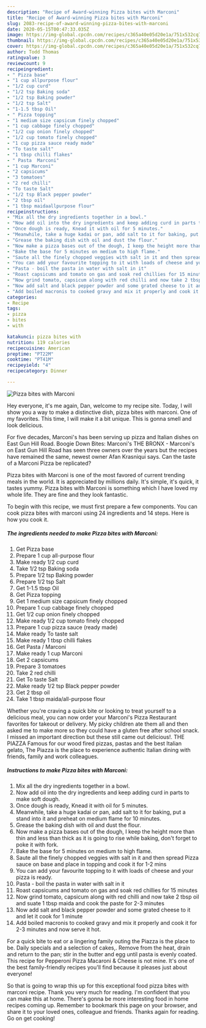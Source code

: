 ```yaml
---
description: "Recipe of Award-winning Pizza bites with Marconi"
title: "Recipe of Award-winning Pizza bites with Marconi"
slug: 2083-recipe-of-award-winning-pizza-bites-with-marconi
date: 2020-05-15T00:47:33.035Z
image: https://img-global.cpcdn.com/recipes/c365a40e05d20e1a/751x532cq70/pizza-bites-with-marconi-recipe-main-photo.jpg
thumbnail: https://img-global.cpcdn.com/recipes/c365a40e05d20e1a/751x532cq70/pizza-bites-with-marconi-recipe-main-photo.jpg
cover: https://img-global.cpcdn.com/recipes/c365a40e05d20e1a/751x532cq70/pizza-bites-with-marconi-recipe-main-photo.jpg
author: Todd Thomas
ratingvalue: 3
reviewcount: 9
recipeingredient:
- " Pizza base"
- "1 cup allpurpose flour"
- "1/2 cup curd"
- "1/2 tsp Baking soda"
- "1/2 tsp Baking powder"
- "1/2 tsp Salt"
- "1-1.5 tbsp Oil"
- " Pizza topping"
- "1 medium size capsicum finely chopped"
- "1 cup cabbage finely chopped"
- "1/2 cup onion finely chopped"
- "1/2 cup tomato finely chopped"
- "1 cup pizza sauce ready made"
- "To taste salt"
- "1 tbsp chilli flakes"
- " Pasta  Marconi"
- "1 cup Marconi"
- "2 capsicums"
- "3 tomatoes"
- "2 red chilli"
- "To taste Salt"
- "1/2 tsp Black pepper powder"
- "2 tbsp oil"
- "1 tbsp maidaallpurpose flour"
recipeinstructions:
- "Mix all the dry ingredients together in a bowl."
- "Now add oil into the dry ingredients and keep adding curd in parts to make soft dough."
- "Once dough is ready, Knead it with oil for 5 minutes."
- "Meanwhile, take a huge kadai or pan, add salt to it for baking, put a stand into it and preheat on medium flame for 10 minutes."
- "Grease the baking dish with oil and dust the flour."
- "Now make a pizza bases out of the dough, I keep the height more than thin and less than thick as it is going to rise while baking, don&#39;t forget to poke it with fork."
- "Bake the base for 5 minutes on medium to high flame."
- "Saute all the finely chopped veggies with salt in it and then spread Pizza sauce on base and place in topping and cook it for 1-2 mins"
- "You can add your favourite topping to it with loads of cheese and your pizza is ready."
- "Pasta - boil the pasta in water with salt in it"
- "Roast capsicums and tomato on gas and soak red chillies for 15 minutes"
- "Now grind tomato, capsicum along with red chilli and now take 2 tbsp oil and suate 1 tbsp maida and cook the paste for 2-3 minutes"
- "Now add salt and black pepper powder and some grated cheese to it and let it cook for 1 minute"
- "Add boiled macronis to cooked gravy and mix it properly and cook it for 2-3 minutes and now serve it hot."
categories:
- Recipe
tags:
- pizza
- bites
- with

katakunci: pizza bites with 
nutrition: 119 calories
recipecuisine: American
preptime: "PT22M"
cooktime: "PT41M"
recipeyield: "4"
recipecategory: Dinner

---
```



![Pizza bites with Marconi](https://img-global.cpcdn.com/recipes/c365a40e05d20e1a/751x532cq70/pizza-bites-with-marconi-recipe-main-photo.jpg)

Hey everyone, it's me again, Dan, welcome to my recipe site. Today, I will show you a way to make a distinctive dish, pizza bites with marconi. One of my favorites. This time, I will make it a bit unique. This is gonna smell and look delicious.

For five decades, Marconi&#39;s has been serving up pizza and Italian dishes on East Gun Hill Road. Boogie Down Bites: Marconi&#39;s THE BRONX - Marconi&#39;s on East Gun Hill Road has seen three owners over the years but the recipes have remained the same, newest owner Afan Krasniqui says. Can the taste of a Marconi Pizza be replicated?

Pizza bites with Marconi is one of the most favored of current trending meals in the world. It is appreciated by millions daily. It's simple, it's quick, it tastes yummy. Pizza bites with Marconi is something which I have loved my whole life. They are fine and they look fantastic.


To begin with this recipe, we must first prepare a few components. You can cook pizza bites with marconi using 24 ingredients and 14 steps. Here is how you cook it.

<!--inarticleads1-->

##### The ingredients needed to make Pizza bites with Marconi:

1. Get  Pizza base
1. Prepare 1 cup all-purpose flour
1. Make ready 1/2 cup curd
1. Take 1/2 tsp Baking soda
1. Prepare 1/2 tsp Baking powder
1. Prepare 1/2 tsp Salt
1. Get 1-1.5 tbsp Oil
1. Get  Pizza topping
1. Get 1 medium size capsicum finely chopped
1. Prepare 1 cup cabbage finely chopped
1. Get 1/2 cup onion finely chopped
1. Make ready 1/2 cup tomato finely chopped
1. Prepare 1 cup pizza sauce (ready made)
1. Make ready To taste salt
1. Make ready 1 tbsp chilli flakes
1. Get  Pasta / Marconi
1. Make ready 1 cup Marconi
1. Get 2 capsicums
1. Prepare 3 tomatoes
1. Take 2 red chilli
1. Get To taste Salt
1. Make ready 1/2 tsp Black pepper powder
1. Get 2 tbsp oil
1. Take 1 tbsp maida/all-purpose flour


Whether you&#39;re craving a quick bite or looking to treat yourself to a delicious meal, you can now order your Marconi&#39;s Pizza Restaurant favorites for takeout or delivery. My picky children ate them all and then asked me to make more so they could have a gluten free after school snack. I missed an important direction but these still came out delicious!. THE PIAZZA Famous for our wood fired pizzas, pastas and the best Italian gelato, The Piazza is the place to experience authentic Italian dining with friends, family and work colleagues. 

<!--inarticleads2-->

##### Instructions to make Pizza bites with Marconi:

1. Mix all the dry ingredients together in a bowl.
1. Now add oil into the dry ingredients and keep adding curd in parts to make soft dough.
1. Once dough is ready, Knead it with oil for 5 minutes.
1. Meanwhile, take a huge kadai or pan, add salt to it for baking, put a stand into it and preheat on medium flame for 10 minutes.
1. Grease the baking dish with oil and dust the flour.
1. Now make a pizza bases out of the dough, I keep the height more than thin and less than thick as it is going to rise while baking, don&#39;t forget to poke it with fork.
1. Bake the base for 5 minutes on medium to high flame.
1. Saute all the finely chopped veggies with salt in it and then spread Pizza sauce on base and place in topping and cook it for 1-2 mins
1. You can add your favourite topping to it with loads of cheese and your pizza is ready.
1. Pasta - boil the pasta in water with salt in it
1. Roast capsicums and tomato on gas and soak red chillies for 15 minutes
1. Now grind tomato, capsicum along with red chilli and now take 2 tbsp oil and suate 1 tbsp maida and cook the paste for 2-3 minutes
1. Now add salt and black pepper powder and some grated cheese to it and let it cook for 1 minute
1. Add boiled macronis to cooked gravy and mix it properly and cook it for 2-3 minutes and now serve it hot.


For a quick bite to eat or a lingering family outing the Piazza is the place to be. Daily specials and a selection of cakes,. Remove from the heat, drain and return to the pan; stir in the butter and egg until pasta is evenly coated. This recipe for Pepperoni Pizza Macaroni &amp; Cheese is not mine. It&#39;s one of the best family-friendly recipes you&#39;ll find because it pleases just about everyone! 

So that is going to wrap this up for this exceptional food pizza bites with marconi recipe. Thank you very much for reading. I'm confident that you can make this at home. There's gonna be more interesting food in home recipes coming up. Remember to bookmark this page on your browser, and share it to your loved ones, colleague and friends. Thanks again for reading. Go on get cooking!
